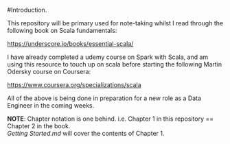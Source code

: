 #Introduction.

This repository will be primary used for note-taking whilst I read through the following book on Scala fundamentals:

https://underscore.io/books/essential-scala/

I have already completed a udemy course on Spark with Scala, and am using this resource to touch up on scala before starting the following Martin Odersky course on Coursera:

https://www.coursera.org/specializations/scala

All of the above is being done in preparation for a new role as a Data Engineer in the coming weeks. 

**NOTE**: Chapter notation is one behind. i.e. Chapter 1 in this repository == Chapter 2 in the book. \
*Getting Started.md* will cover the contents of Chapter 1.